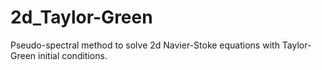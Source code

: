 # 2d_Taylor-Green
Pseudo-spectral method to solve 2d Navier-Stoke equations with Taylor-Green initial conditions.
